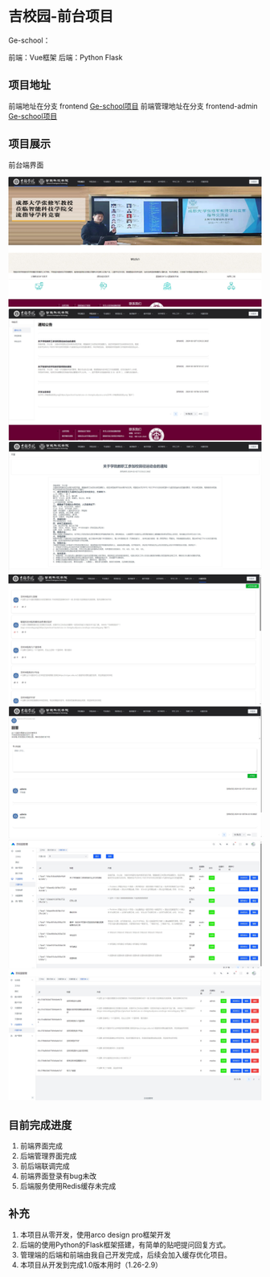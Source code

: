 # 吉校园-前台项目

Ge-school：

前端：Vue框架
后端：Python Flask

## 项目地址
前端地址在分支 frontend [Ge-school项目](https://github.com/MA-douzhang/GeEnglish)
前端管理地址在分支 frontend-admin [Ge-school项目](https://github.com/MA-douzhang/GeEnglish)

## 项目展示

前台端界面

![](./doc/img/1.jpg)
![](./doc/img/2.jpg)
![](./doc/img/3.jpg)
![](./doc/img/4.jpg)
![](./doc/img/5.jpg)
![](./doc/img/6.jpg)
![](./doc/img/7.jpg)

## 目前完成进度
1. 前端界面完成
2. 后端管理界面完成
3. 前后端联调完成
4. 前端界面登录有bug未改
5. 后端服务使用Redis缓存未完成


## 补充
1. 本项目从零开发，使用arco design pro框架开发
2. 后端的使用Python的Flask框架搭建，有简单的贴吧提问回复方式。
3. 管理端的后端和前端由我自己开发完成，后续会加入缓存优化项目。
4. 本项目从开发到完成1.0版本用时（1.26-2.9）
